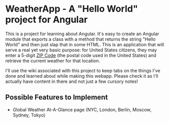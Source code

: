 # WeatherApp - A "Hello World" project for Angular

This is a project for learning about Angular. It's easy to create an Angular module that exports a class with a method that returns the string "Hello World" and then just slap that in some HTML. This is an application that will serve a real yet very basic purpose: for United States citizens, they may enter a 5-digit [ZIP Code](https://en.wikipedia.org/wiki/ZIP_Code) (the postal code used in the United States) and retrieve the current weather for that location.

I'll use the wiki associated with this project to keep tabs on the things I've done and learned about while making this webapp. Please check it as I'll actually have content in there and not just a few cursory notes!

## Possible Features to Implement
- Global Weather At-A-Glance page (NYC, London, Berlin, Moscow, Sydney, Tokyo)